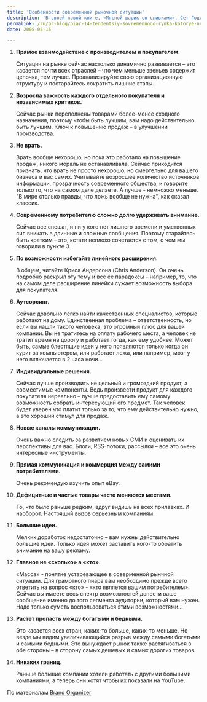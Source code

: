 ```yaml
---
title: 'Особенности современной рыночной ситуации'
description: 'В своей новой книге, «Мясной шарик со сливками», Сет Годин (Seth Godin) приводит список из 14-ти тенденций современного рынка, которые необходимо учитывать любому бренду. Прямое взаимодействие с производителем и покупателем.'
permalink: /ru/pr-blog/piar-14-tendentsiy-sovremennogo-rynka-kotorye-neobkhodimo-uchityvat
date: 2008-05-15

---
```


<ol>
<li><strong>Прямое взаимодействие с производителем и покупателем.</strong>

Ситуация на рынке сейчас настолько динамично развивается – это касается почти всех отраслей – что чем меньше звеньев содержит цепочка, тем лучше. Проанализируйте свою организационную структуру и постарайтесь сократить лишние этапы.</li>
<li><strong>Возросла важность каждого отдельного покупателя и независимых критиков.</strong>

Сейчас рынки переполнены товарами более-менее сходного назначения, поэтому чтобы быть лучшим, вам надо действительно быть лучшим. Ключ к повышению продаж – в  улучшении производства.</li>
<li><strong>Не врать.</strong>

Врать вообще нехорошо, но пока это работало на повышение продаж, никого мораль не останавливала. Сейчас приходится признать, что врать не просто нехорошо, но смертельно для вашего бизнеса и вас самих. Учитывайте возросшее количество источников информации, прозрачность современного общества, и говорите только то, что на самом деле делаете. А лучше - немножко меньше. "В мире столько правды, что ложь вообще не нужна", как сказал классик.</li>
<li><strong>Современному потребителю сложно долго удерживать внимание.</strong>

Сейчас все спешат, и ни у кого нет лишнего времени и умственных сил вникать в длинные и сложные сообщения. Поэтому старайтесь быть кратким – это, кстати неплохо сочетается с том, о чем мы говорили в пункте 3.</li>
<li><strong>По возможности избегайте линейного расширения.</strong>

В общем, читайте Криса Андерсона (Chris Anderson). Он очень подробно раскрыл эту тему и все ее парадоксы – например, то, что на самом деле расширение линейки сужает возможность выбора для покупателя.</li>
<li><strong>Аутсорсинг.</strong>

Сейчас довольно легко найти качественных специалистов, которые работают на дому. Единственная проблема – ответственность, но если вы нашли такого человека, это огромный плюс для вашей компании. Вы не тратитесь на оплату рабочего места, а человек не тратит время на дорогу и работает тогда, как ему удобнее. Может быть, самые блестящие идеи у него появляются только когда он курит за компьютером, или работает лежа, или например, мозг у него включается в 2 часа ночи… </li>
<li><strong>Индивидуальные решения.</strong>

Сейчас лучше производить не цельный и громоздкий продукт, а совместимые компоненты. Ведь произвести продукт для каждого покупателя нереально – лучше предоставить ему самому возможность собрать интересующий его предмет. Так человек будет уверен что платит только за то, что ему действительно нужно, а это хороший стимул для продаж.</li>
<li><strong>Новые каналы коммуникации.</strong>

Очень важно следить за развитием новых СМИ и оценивать их перспективы для вас. Блоги, RSS-потоки, рассылки – все это очень интересные инструменты.</li>
<li><strong>Прямая коммуникация и коммерция между самими потребителями.</strong>

Очень рекомендую изучить опыт eBay.</li>
<li><strong>Дефицитные и частые товары часто меняются местами.</strong>

То, что было раньше редким, вдруг видишь на всех прилавках. И наоборот. Настоящий вызов серьезным компаниям.  </li>
<li><strong>Большие идеи.</strong>

Мелких доработок недостаточно – вам нужны действительно большие идеи. Только идея может заставить кого-то обратить внимание на вашу рекламу. </li>
<li><strong>Главное не «сколько» а «кто». </strong>

«Масса» - понятие устаревающее в соверменной рынчной ситуации. Для грамотного пиара вам необходимо прежде всего ответить на вопрос «кто» - «кто является вашим потребителем». Сейчас вы имеете весь спектр возможностей донести ваше сообщение именно до того сегмента аудитории, который вам нужен. Надо только суметь воспользоваться этими возможностями…</li>
<li><strong>Растет пропасть между богатыми и бедными.</strong>

Это касается всех стран, каких-то больше, каких-то меньше. Но везде мы видим увеличивающийся разрыв между самыми богатыми и самыми бедными. Это вынуждает рынок также растягиваться в обе стороны – в сторону самых дешевых и самых дорогих товаров.</li>
<li><strong>Никаких границ.</strong>

Раньше большие компании хотели работать с другими большими компаниями, а теперь они хотят чтобы их показали на  YouTube.</li>
</ol>

По материалам <a href="http://brandorganizer.com/blog/2008/04/28/the-14-trends-of-new-marketing-that-your-brand-cant-ignore/">Brand Organizer</a>


